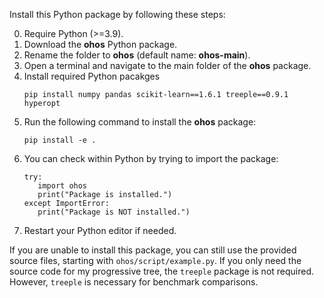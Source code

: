 Install this Python package by following these steps:  

0. Require Python (>=3.9).
1. Download the **ohos** Python package.
2. Rename the folder to **ohos** (default name: **ohos-main**).
3. Open a terminal and navigate to the main folder of the **ohos** package.
4. Install required Python pacakges
   ```
   pip install numpy pandas scikit-learn==1.6.1 treeple==0.9.1 hyperopt
   ```
5. Run the following command to install the **ohos** package:
   ```
   pip install -e .
   ```
6. You can check within Python by trying to import the package:
   ```
   try:
      import ohos
      print("Package is installed.")
   except ImportError:
      print("Package is NOT installed.")
   ```
8. Restart your Python editor if needed.

If you are unable to install this package, you can still use the provided source files, starting with `ohos/script/example.py`. If you only need the source code for my progressive tree, the `treeple` package is not required. However, `treeple` is necessary for benchmark comparisons.
   
